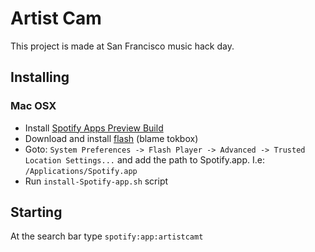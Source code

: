 Artist Cam
==========

This project is made at San Francisco music hack day.

Installing
----------

### Mac OSX
* Install [Spotify Apps Preview Build](http://developer.spotify.com/en/spotify-apps-api/preview/)
* Download and install [flash](http://get.adobe.com/flashplayer/completion/?installer=Flash_Player_11_for_Mac_OS_X_10.6_-_10.7) (blame tokbox)
* Goto: `System Preferences -> Flash Player -> Advanced -> Trusted Location Settings...` and add the path to Spotify.app. I.e: `/Applications/Spotify.app`
* Run `install-Spotify-app.sh` script

Starting
--------
At the search bar type `spotify:app:artistcamt`
